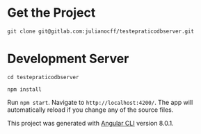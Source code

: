 # Get the Project

`git clone git@gitlab.com:julianocff/testepraticodbserver.git`

# Development Server

`cd testepraticodbserver`

`npm install`

Run `npm start`. Navigate to `http://localhost:4200/`. The app will automatically reload if you change any of the source files.

This project was generated with [Angular CLI](https://github.com/angular/angular-cli) version 8.0.1.
